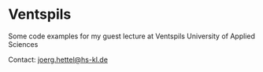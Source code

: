 # Ventspils
Some code examples for my guest lecture at Ventspils University of Applied Sciences

Contact: joerg.hettel@hs-kl.de
